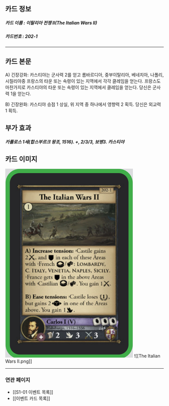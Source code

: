 ## 카드 정보
##### 카드 이름 : 이탈리아 전쟁 II(The Italian Wars II)
##### 카드번호 : 202-1
---
## 카드 본문
A) 긴장강화: 카스티야는 군사력 2를 얻고 롬바르디아, 중부이탈리아, 베네치아, 나폴리, 시칠리아중 프랑스의 타운 또는 속령이 있는 지역에서 각각 클레임을 얻는다. 프랑스도 마찬가지로 카스티야의 타운 또는 속령이 있는 지역에서 클레임을 얻는다. 당신은 군사력 1을 얻는다.

B) 긴장완화: 카스티야 승점 1 상실, 위 지역 중 하나에서 영향력 2 획득. 당신은 외교력 1 획득.

## 부가 효과
##### 카를로스 1세(합스부르크 왕조, 1516). +, 2/3/3, 보병3. 카스티야

## 카드 이미지
<img src="\Assets\The Italian Wars II.png"/>
![[The Italian Wars II.png]]

--- 

### 연관 페이지
- [[S1-01 이벤트 목록]]
- [[이벤트 카드 목록]]

